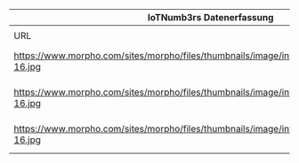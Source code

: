 |IoTNumb3rs Datenerfassung|||||||||||
| ---- | ---- | ---- | ---- | ---- | ---- | ---- | ---- | ---- | ---- | ---- |
||||||||||||
|URL|home_url|filename|device_class|device_count|market_class|market_volume|prognosis_year|publication_year|authorship_class|Dropbox folder|
|https://www.morpho.com/sites/morpho/files/thumbnails/image/infographic_5predictions_09-16.jpg|https://www.morpho.com/en/media/five-predictions-internet-things-2025-20160928|file10_infographic_5predictions_09-16.jpg|Global IoT|27000000000|||2025|unkonwn|company|JinlinHolic/20181123-0000|
|https://www.morpho.com/sites/morpho/files/thumbnails/image/infographic_5predictions_09-16.jpg|https://www.morpho.com/en/media/five-predictions-internet-things-2025-20160928|file10_infographic_5predictions_09-16.jpg|||revenue|3E+12|2025|unkonwn|company||
|https://www.morpho.com/sites/morpho/files/thumbnails/image/infographic_5predictions_09-16.jpg|https://www.morpho.com/en/media/five-predictions-internet-things-2025-20160928|file10_infographic_5predictions_09-16.jpg|Cellular IoT|2200000000|||2025||||
